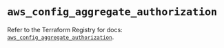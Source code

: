 # `aws_config_aggregate_authorization`

Refer to the Terraform Registry for docs: [`aws_config_aggregate_authorization`](https://registry.terraform.io/providers/hashicorp/aws/5.54.1/docs/resources/config_aggregate_authorization).
